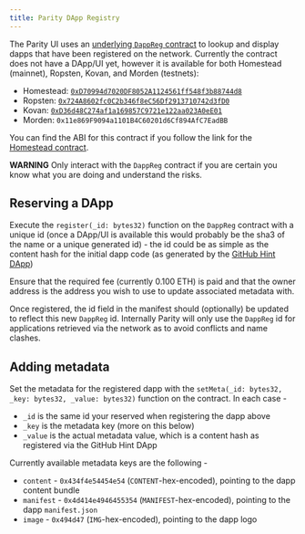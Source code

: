 ```yaml
---
title: Parity DApp Registry
---
```


The Parity UI uses an [underlying `DappReg` contract](https://github.com/paritytech/contracts/blob/master/DappReg.sol) to lookup and display dapps that have been registered on the network. Currently the contract does not have a DApp/UI yet, however it is available for both Homestead (mainnet), Ropsten, Kovan, and Morden (testnets):

* Homestead: [`0xD70994d7020DF8052A1124561ff548f3b88744d8`](https://etherscan.io/address/0xD70994d7020DF8052A1124561ff548f3b88744d8#code)
* Ropsten: [`0x724A8602fc0C2b346f8eC56Df2913710742d3fD0`](https://testnet.etherscan.io/address/0x724A8602fc0C2b346f8eC56Df2913710742d3fD0)
* Kovan: [`0xD36d48C274af1a169857C9721e122aa023A0eE01`](https://kovan.etherscan.io/address/0xD36d48C274af1a169857C9721e122aa023A0eE01)
* Morden: `0x11e869F9094a1101B4C60201d6Cf894AfC7EadBB`

You can find the ABI for this contract if you follow the link for the [Homestead contract](https://etherscan.io/address/0xD70994d7020DF8052A1124561ff548f3b88744d8#code).

**WARNING** Only interact with the `DappReg` contract if you are certain you know what you are doing and understand the risks.

## Reserving a DApp

Execute the `register(_id: bytes32)` function on the `DappReg` contract with a unique id (once a DApp/UI is available this would probably be the sha3 of the name or a unique generated id) - the id could be as simple as the content hash for the initial dapp code (as generated by the [GitHub Hint DApp](https://github.com/paritytech/parity/wiki/Parity-github-hint))

Ensure that the required fee (currently 0.100 ETH) is paid and that the owner address is the address you wish to use to update associated metadata with.

Once registered, the id field in the manifest should (optionally) be updated to reflect this new `DappReg` id. Internally Parity will only use the `DappReg` id for applications retrieved via the network as to avoid conflicts and name clashes.

## Adding metadata

Set the metadata for the registered dapp with the `setMeta(_id: bytes32, _key: bytes32, _value: bytes32)` function on the contract. In each case -

- `_id` is the same id your reserved when registering the dapp above
- `_key` is the metadata key (more on this below)
- `_value` is the actual metadata value, which is a content hash as registered via the GitHub Hint DApp

Currently available metadata keys are the following -

- `content` - `0x434f4e54454e54` (`CONTENT`-hex-encoded), pointing to the dapp content bundle
- `manifest` - `0x4d414e4946455354` (`MANIFEST`-hex-encoded), pointing to the dapp `manifest.json`
- `image` - `0x494d47` (`IMG`-hex-encoded), pointing to the dapp logo
